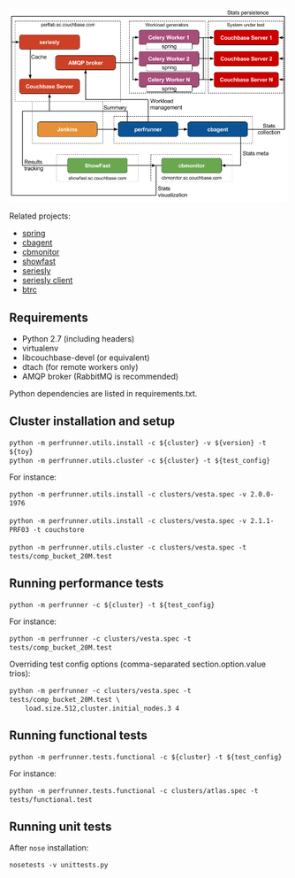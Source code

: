 ![](docs/perf_infra.png)

Related projects:
* [spring](https://github.com/couchbaselabs/spring)
* [cbagent](https://github.com/couchbaselabs/cbagent)
* [cbmonitor](https://github.com/couchbase/cbmonitor)
* [showfast](https://github.com/couchbaselabs/showfast)
* [seriesly](https://github.com/dustin/seriesly)
* [seriesly client](https://github.com/pavel-paulau/seriesly-python-client)
* [btrc](https://github.com/pavel-paulau/btrc)

Requirements
------------

* Python 2.7 (including headers)
* virtualenv
* libcouchbase-devel (or equivalent)
* dtach (for remote workers only)
* AMQP broker (RabbitMQ is recommended)

Python dependencies are listed in requirements.txt.

Cluster installation and setup
------------------------------

    python -m perfrunner.utils.install -c ${cluster} -v ${version} -t ${toy}
    python -m perfrunner.utils.cluster -c ${cluster} -t ${test_config}

For instance:

    python -m perfrunner.utils.install -c clusters/vesta.spec -v 2.0.0-1976

    python -m perfrunner.utils.install -c clusters/vesta.spec -v 2.1.1-PRF03 -t couchstore

    python -m perfrunner.utils.cluster -c clusters/vesta.spec -t tests/comp_bucket_20M.test

Running performance tests
-------------------------

    python -m perfrunner -c ${cluster} -t ${test_config}

For instance:

    python -m perfrunner -c clusters/vesta.spec -t tests/comp_bucket_20M.test

Overriding test config options (comma-separated section.option.value trios):

    python -m perfrunner -c clusters/vesta.spec -t tests/comp_bucket_20M.test \
        load.size.512,cluster.initial_nodes.3 4

Running functional tests
------------------------

    python -m perfrunner.tests.functional -c ${cluster} -t ${test_config}

For instance:

    python -m perfrunner.tests.functional -c clusters/atlas.spec -t tests/functional.test

Running unit tests
------------------

After `nose` installation:

    nosetests -v unittests.py
